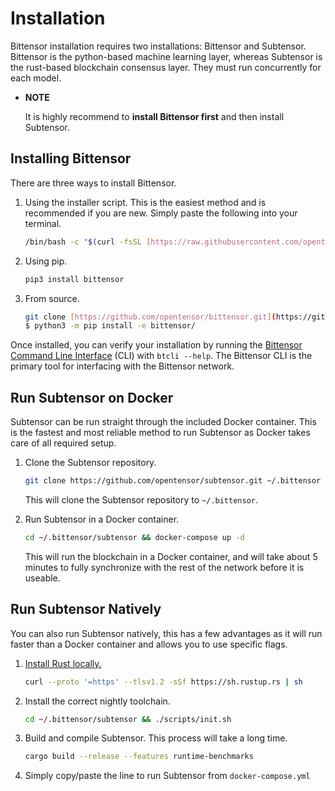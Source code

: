 # Installation

Bittensor installation requires two installations: Bittensor and Subtensor. Bittensor is the python-based machine learning layer, whereas Subtensor is the rust-based blockchain consensus layer. They must run concurrently for each model. 

- **NOTE**
    
    It is highly recommend to **install Bittensor first** and then install Subtensor.
    

## Installing Bittensor

There are three ways to install Bittensor. 

1. Using the installer script. This is the easiest method and is recommended if you are new. Simply paste the following into your terminal.
    
    ```bash
    /bin/bash -c "$(curl -fsSL [https://raw.githubusercontent.com/opentensor/bittensor/master/scripts/install.sh](https://raw.githubusercontent.com/opentensor/bittensor/master/scripts/install.sh))
    ```
    
2. Using pip.
    
    ```bash
    pip3 install bittensor
    ```
    
3. From source.
    
    ```bash
    git clone [https://github.com/opentensor/bittensor.git](https://github.com/opentensor/bittensor.git)
    $ python3 -m pip install -e bittensor/
    ```
    

Once installed, you can verify your installation by running the [Bittensor Command Line Interface](https://www.notion.so/Bittensor-Command-Line-Interface-btcli-f2f87e792037423493bfaacd5e3fea4d) (CLI) with `btcli --help`. The Bittensor CLI is the primary tool for interfacing with the Bittensor network. 

## Run Subtensor on Docker

Subtensor can be run straight through the included Docker container. This is the fastest and most reliable method to run Subtensor as Docker takes care of all required setup.

1. Clone the Subtensor repository.
    
    ```bash
    git clone https://github.com/opentensor/subtensor.git ~/.bittensor
    ```
    
    This will clone the Subtensor repository to `~/.bittensor`.
    
2. Run Subtensor in a Docker container. 
    
    ```bash
    cd ~/.bittensor/subtensor && docker-compose up -d
    ```
    
    This will run the blockchain in a Docker container, and will take about 5 minutes to fully synchronize with the rest of the network before it is useable. 
    

## Run Subtensor Natively

You can also run Subtensor natively, this has a few advantages as it will run faster than a Docker container and allows you to use specific flags. 

1. [Install Rust locally.](https://www.rust-lang.org/tools/install)
    
    ```bash
    curl --proto '=https' --tlsv1.2 -sSf https://sh.rustup.rs | sh
    ```
    
2. Install the correct nightly toolchain.
    
    ```bash
    cd ~/.bittensor/subtensor && ./scripts/init.sh
    ```
    
3. Build and compile Subtensor. This process will take a long time. 
    
    ```bash
    cargo build --release --features runtime-benchmarks
    ```
    
4. Simply copy/paste the line to run Subtensor from `docker-compose.yml`